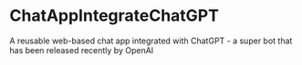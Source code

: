 # ChatAppIntegrateChatGPT
A reusable web-based chat app integrated with ChatGPT - a super bot that has been released recently by OpenAI
